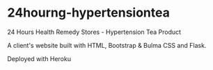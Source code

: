 # 24hourng-hypertensiontea

24 Hours Health Remedy Stores - Hypertension Tea Product

A client's website built with HTML, Bootstrap & Bulma CSS and Flask. 

Deployed with Heroku

